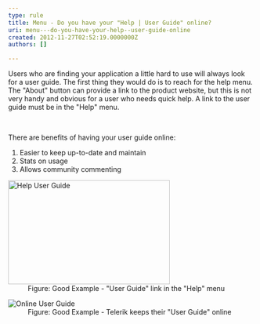 ```yaml
---
type: rule
title: Menu - Do you have your "Help | User Guide" online?
uri: menu---do-you-have-your-help--user-guide-online
created: 2012-11-27T02:52:19.0000000Z
authors: []

---
```




<span class='intro'> <p>Users who are finding your application a little hard to use will always look for a user guide. The first thing they would do is to reach for the help menu. The &quot;About&quot; button can provide a link to the product website, but this is not very handy and obvious for a user who needs quick help. A link to the user guide must be in the &quot;Help&quot; menu.</p> </span>

​<div>There are benefits of having your user guide online&#58;</div>
<ol><li>Easier to keep up-to-date and maintain</li>
<li>Stats on usage</li>
<li>Allows community commenting</li></ol>
<dl class="goodImage"><dt><img alt="Help User Guide" src="http&#58;//www.ssw.com.au/ssw/Standards/Rules/Images/RulesT3.gif" width="330" height="212" /></dt>
<dd>Figure&#58; Good Example - &quot;User Guide&quot; link in the &quot;Help&quot; menu</dd></dl>
<dl class="goodImage"><dt><img alt="Online User Guide" src="http&#58;//www.ssw.com.au/ssw/Standards/Rules/Images/TelerikUserGuide.png" /></dt>
<dd>Figure&#58; Good Example - Telerik keeps their &quot;User Guide&quot; online</dd></dl>



